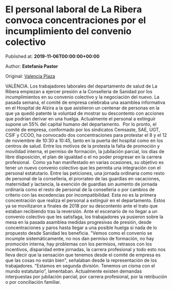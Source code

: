 
# El personal laboral de La Ribera convoca concentraciones por el incumplimiento del convenio colectivo

Published at: **2019-11-06T00:00:00+00:00**

Author: **Estefanía Pastor**

Original: [Valencia Plaza](https://valenciaplaza.com/el-personal-laboral-de-la-ribera-organiza-concentraciones-por-el-incumplimiento-del-convenio-colectivo)

VALÈNCIA. Los trabajadores laborales del departamento de salud de La Ribera empiezan a ejercer presión a la Conselleria de Sanidad por los incumplimientos en su convenio colectivo y la negociación del nuevo. La pasada semana, el comité de empresa celebraba una asamblea informativa en el Hospital de Alzira a la que asistieron un centenar de personas en la que ya quedó patente la voluntad de mostrar su descontento con acciones que podrían derivar en una huelga. Actualmente el personal a extinguir supone un 55% del capital humano del departamento. 
Por lo pronto, el comité de empresa, conformado por los sindicatos Cemsaste, SAE, UGT, CSIF y CCOO, ha convocado dos concentraciones para protestar el 8 y el 12 de noviembre de 10:30 a 10:45, tanto en la puerta del hospital como en los centros de salud. Entre los motivos de la protesta la falta de promoción y movilidad interna, el permiso de formación, la jubilación parcial, los días de libre disposición, el plan de igualdad o el no poder progresar en la carrera profesional. 
Como ya han manifestado en varias ocasiones, su objetivo es tener un nuevo convenio colectivo que les permita una integración con el personal estatutario. Entre las peticiones, una jornada ordinaria como resto de personal de la conselleria, el prorrateo de las guardias en vacaciones, maternidad y lactancia, la exención de guardias sin aumento de jornada ordinaria como el resto de personal de la conselleria o por cambios de criterio con las excedencias por incompatibilidad.
Esta no es la primera concentración que realiza el personal a extinguir en el departamento. Éstos ya se movilizaron a finales de 2018 por su descontento ante el trato que estaban recibiendo tras la reversión. Ante el escenario de no llegar a un convenio colectivo que les satisfaga, los trabajadores ya pusieron sobre la mesa en la pasada asamblea medidas progresivas de presión, desde concentraciones y paros hasta llegar a una posible huelga si nada de lo propuesto desde Sanidad les beneficia.
"Vemos como el convenio se incumple sistemáticamente, no nos dan permiso de formación, no hay promoción interna, hay problemas con los permisos, retrasos con los incentivos, disparidad entre jornadas, la carrera profesional y todo esto nos lleva decir que la sensación que tenemos desde el comité de empresa es que las cosas no están bien", señalaban desde la representación de los trabajadores. "Estamos en segunda división. Tenemos un cisma con el mundo estatutario”, lamentaban. Actualmente existen demandas interpuestas por jubilación parcial, por carrera profesional, por la retribución o por conciliación familiar. 
